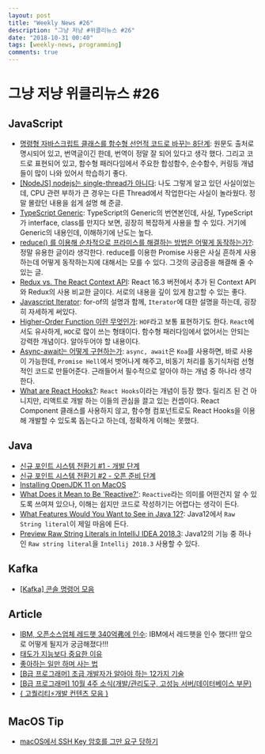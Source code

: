 ```yaml
---
layout: post
title: "Weekly News #26"
description: "그냥 저냥 #위클리뉴스 #26"
date: "2018-10-31 00:40"
tags: [weekly-news, programming]
comments: true
---
```


# 그냥 저냥 위클리뉴스 #26


## JavaScript

* [명령형 자바스크립트 클래스를 함수형 선언적 코드로 바꾸는 8단계](https://github.com/nhnent/fe.javascript/wiki/%EB%AA%85%EB%A0%B9%ED%98%95-%EC%9E%90%EB%B0%94%EC%8A%A4%ED%81%AC%EB%A6%BD%ED%8A%B8-%ED%81%B4%EB%9E%98%EC%8A%A4%EB%A5%BC-%ED%95%A8%EC%88%98%ED%98%95-%EC%84%A0%EC%96%B8%EC%A0%81-%EC%BD%94%EB%93%9C%EB%A1%9C-%EB%B0%94%EA%BE%B8%EB%8A%94-8-%EB%8B%A8%EA%B3%84): 원문도 출처로 명시되어 있고, 번역글이긴 한데, 번역이 정말 잘 되어 있다고 생각 했다. 그리고 코드로 표현되어 있고, 함수형 패러다임에서 주요한 합성함수, 순수함수, 커링등 개념들이 많이 나와 있어서 학습하기 좋다.
* [[NodeJS] nodejs는 single-thread가 아니다](https://medium.com/@rpf5573/nodejs-nodejs%EB%8A%94-single-thread%EA%B0%80-%EC%95%84%EB%8B%88%EB%8B%A4-f02b0278c390): 나도 그렇게 알고 있던 사실이었는데, CPU 관련 부하가 큰 경우는 다른 Thread에서 작업한다는 사실이 놀라웠다. 정말 몰랐던 내용을 쉽게 설명 해 준글.
* [TypeScript Generic](https://jsdev.kr/t/typescript-generic/3235): TypeScript의 Generic의 번연본인데, 사실, TypeScript가 interface, class를 만지다 보면, 굉장히 복잡하게 사용을 할 수 있다. 거기에 Generic의 내용인데, 이해하기에 난도는 높다.
* [reduce() 를 이용해 순차적으로 프라미스를 해결하는 방법은 어떻게 동작하는가?](https://github.com/nhnent/fe.javascript/wiki/%23180:-reduce()-%EB%A5%BC-%EC%9D%B4%EC%9A%A9%ED%95%B4-%EC%88%9C%EC%B0%A8%EC%A0%81%EC%9C%BC%EB%A1%9C-%ED%94%84%EB%9D%BC%EB%AF%B8%EC%8A%A4%EB%A5%BC-%ED%95%B4%EA%B2%B0%ED%95%98%EB%8A%94-%EB%B0%A9%EB%B2%95%EC%9D%80-%EC%96%B4%EB%96%BB%EA%B2%8C-%EB%8F%99%EC%9E%91%ED%95%98%EB%8A%94%EA%B0%80%3F): 정말 유용한 글이라 생각한다. reduce를 이용한 Promise 사용은 사실 흔하게 사용하는데 어떻게 동작하는지에 대해서는 모를 수 있다. 그것의 궁금증을 해결해 줄 수 있는 글.
* [Redux vs. The React Context API](https://daveceddia.com/context-api-vs-redux/): React 16.3 버전에서 추가 된 Context API와 Redux의 사용 비교한 글이다. 서로의 내용을 깊이 있게 참고할 수 있는 좋다. 
* [Javascript Iterator](http://dev-momo.tistory.com/entry/Javascript-Iterator): for-of의 설명과 함께, `Iterator`에 대한 설명을 하는데, 굉장히 자세하게 써있다. 
* [Higher-Order Function 이란 무엇인가](http://dev-momo.tistory.com/39): `HOF`라고 보통 표현하기도 한다. `React`에서도 유사하게, `HOC`로 많이 쓰는 형태이다. 함수형 패러다임에서 없어서는 안되는 강력한 개념이다. 알아두어야 할 내용이다. 
* [Async-await는 어떻게 구현하는가](http://dev-momo.tistory.com/41): `async, await`은 `Koa`를 사용하면, 바로 사용이 가능한데, `Promise Hell`에서 벗어나게 해주고, 비동기 처리를 동기식처럼 선형적인 코드로 만들어준다. 근래들어서 필수적으로 알아야 하는 개념 중 하나라 생각한다.
* [What are React Hooks?](https://www.robinwieruch.de/react-hooks/): `React Hooks`이라는 개념이 등장 했다. 릴리즈 된 건 아니지만, 리액트로 개발 하는 이들의 관심을 끌고 있는 컨셉이다. React Component 클래스를 사용하지 않고, 함수형 컴포넌트로도 React Hooks을 이용해 개발할 수 있도록 돕는다고 하는데, 정확하게 이해는 못했다. 

## Java

* [신규 포인트 시스템 전환기 #1 - 개발 단계](http://woowabros.github.io/experience/2018/10/12/new_point_story_1.html)
* [신규 포인트 시스템 전환기 #2 - 오픈 준비 단계](http://woowabros.github.io/experience/2018/10/15/new_point_story_2.html)
* [Installing OpenJDK 11 on MacOS](https://dzone.com/articles/installing-openjdk-11-on-macos)
* [What Does it Mean to Be 'Reactive?'](https://dzone.com/articles/my-experience-trying-to-explain-reactive-word-mean): `Reactive`라는 의미를 어떤건지 알 수 있도록 쓰여져 있으나, 이해는 쉽지만 코드로 작성하기는 어렵다는 생각이 든다. 
* [What Features Would You Want to See in Java 12?](https://dzone.com/articles/what-features-would-you-want-to-see-in-upcoming-ja): Java12에서 `Raw String literal`이 제일 마음에 든다.
* [Preview Raw String Literals in IntelliJ IDEA 2018.3](https://blog.jetbrains.com/idea/2018/10/preview-raw-string-literals-in-intellij-idea-2018-3/): Java12의 기능 중 하나인 `Raw string literal`을 `Intellij 2018.3` 사용할 수 있다. 

## Kafka

* [[Kafka] 콘솔 명령어 모음](http://atin.tistory.com/664)

## Article

* [IBM, 오픈소스업체 레드햇 340억弗에 인수](http://www.zdnet.co.kr/news/news_view.asp?artice_id=20181029085540): IBM에서 레드햇을 인수 했다!!! 앞으로 어떻게 될지가 궁금해졌다!!!
* [태도가 지능보다 중요한 이유](http://www.zdnet.co.kr/news/news_view.asp?artice_id=20181029085540)
* [좋아하는 일만 하며 사는 법](http://blog.lastmind.io/archives/880)
* [[B급 프로그래머] 초급 개발자가 알아야 하는 12가지 기술](http://jhrogue.blogspot.com/2018/10/b-12.html)
* [[B급 프로그래머] 10월 4주 소식(개발/관리도구, 고성능 서버/데이터베이스 부문)](http://jhrogue.blogspot.com/2018/10/b-10-4.html)
* [{ 고퀄리티⚡️개발 컨텐츠 모음 }](https://github.com/Integerous/goQuality-dev-contents)


## MacOS Tip

* [macOS에서 SSH Key 암호를 그만 요구 당하기](https://item4.github.io/2018-10-24/Stop-Ask-Passphrase-of-SSH-Key-in-macOS/)
